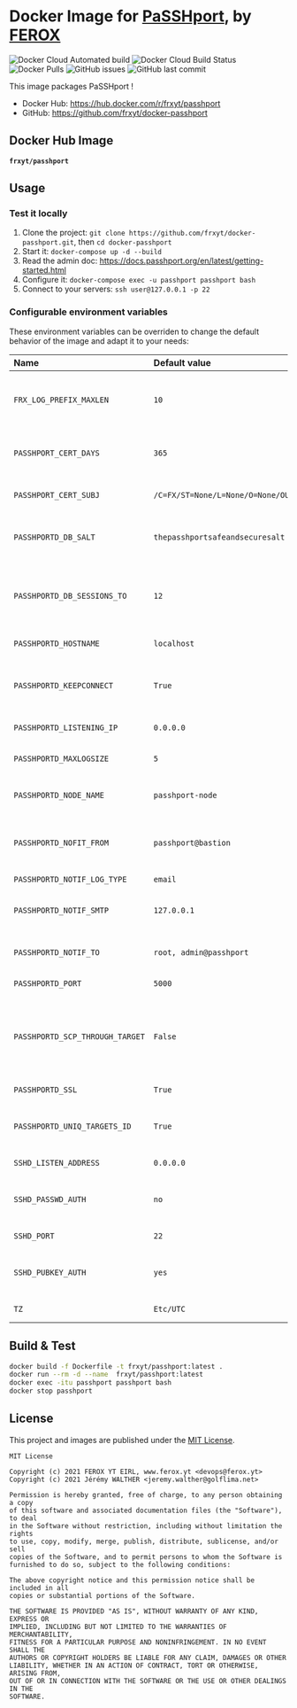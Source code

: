 # Docker Image for [PaSSHport](https://github.com/LibrIT/passhport), by [FEROX](https://ferox.yt)

![Docker Cloud Automated build](https://img.shields.io/docker/cloud/automated/frxyt/passhport.svg)
![Docker Cloud Build Status](https://img.shields.io/docker/cloud/build/frxyt/passhport.svg)
![Docker Pulls](https://img.shields.io/docker/pulls/frxyt/passhport.svg)
![GitHub issues](https://img.shields.io/github/issues/frxyt/docker-passhport.svg)
![GitHub last commit](https://img.shields.io/github/last-commit/frxyt/docker-passhport.svg)

This image packages PaSSHport !

* Docker Hub: <https://hub.docker.com/r/frxyt/passhport>
* GitHub: <https://github.com/frxyt/docker-passhport>

## Docker Hub Image

**`frxyt/passhport`**

## Usage

### Test it locally

1. Clone the project: `git clone https://github.com/frxyt/docker-passhport.git`, then `cd docker-passhport`
1. Start it: `docker-compose up -d --build`
1. Read the admin doc: <https://docs.passhport.org/en/latest/getting-started.html>
1. Configure it: `docker-compose exec -u passhport passhport bash`
1. Connect to your servers: `ssh user@127.0.0.1 -p 22`

### Configurable environment variables

These environment variables can be overriden to change the default behavior of the image and adapt it to your needs:

| Name                            | Default value                   | Example                         | Description
| :------------------------------ | :------------------------------ | :------------------------------ | :----------
| `FRX_LOG_PREFIX_MAXLEN`         | `10`                            | `16`                            | Maximum length of prefix displayed in logs
| `PASSHPORT_CERT_DAYS`           | `365`                           | `3650`                          | PaSSHport certificate duration in days
| `PASSHPORT_CERT_SUBJ`           | `/C=FX/ST=None/L=None/O=None/OU=None/CN=localhost` | `/C=FR/ST=67/L=SXB/O=FRXYT/OU=IT/CN=xrdp.frx.yt` | PaSSHport certificate subject
| `PASSHPORTD_DB_SALT`            | `thepasshportsafeandsecuresalt` | `VerySecureSalt`                | PaSSHport database salt for password encryption
| `PASSHPORTD_DB_SESSIONS_TO`     | `12`                            | `10`                            | PaSSHport database sessions default timeout in hours
| `PASSHPORTD_HOSTNAME`           | `localhost`                     | `bastion.frx.yt`                | PaSSHport hostname
| `PASSHPORTD_KEEPCONNECT`        | `True`                          | `True` / `False`                | Relaunch PaSSHport once a session is over
| `PASSHPORTD_LISTENING_IP`       | `0.0.0.0`                       | `192.168.1.10`                  | passhportd listening IP
| `PASSHPORTD_MAXLOGSIZE`         | `5`                             | `10`                            | PaSSHport maximum log file size in MB
| `PASSHPORTD_NODE_NAME`          | `passhport-node`                | `passhport`                     | Relaunch Node Name in case of HA
| `PASSHPORTD_NOFIT_FROM`         | `passhport@bastion`             | `passhport@bastion.frx.yt`      | E-mail address sending PaSSHport notifications
| `PASSHPORTD_NOTIF_LOG_TYPE`     | `email`                         | `email`                         | Only email
| `PASSHPORTD_NOTIF_SMTP`         | `127.0.0.1`                     | `smtp`                          | SMTP server for sending PaSSHport notifications
| `PASSHPORTD_NOTIF_TO`           | `root, admin@passhport`         | `it@frx.yt`                     | Recipients of PaSSHport notifications
| `PASSHPORTD_PORT`               | `5000`                          | `5000`                          | PaSSHport admin port
| `PASSHPORTD_SCP_THROUGH_TARGET` | `False`                         | `True` / `False`                | Allow to directly up/download file to a server behind a target via scp
| `PASSHPORTD_SSL`                | `True`                          | `True` / `False`                | Use SSL for PaSSHport
| `PASSHPORTD_UNIQ_TARGETS_ID`    | `True`                          | `True` / `False`                | Targets identifiants are the same for every user
| `SSHD_LISTEN_ADDRESS`           | `0.0.0.0`                       | `192.168.1.10`                  | SSHD listen address
| `SSHD_PASSWD_AUTH`              | `no`                            | `yes` / `no`                    | Enable password authentication in SSHD
| `SSHD_PORT`                     | `22`                            | `2200`                          | SSHD listen port
| `SSHD_PUBKEY_AUTH`              | `yes`                           | `yes` / `no`                    | Enable public key authentication in SSHD
| `TZ`                            | `Etc/UTC`                       | `Europe/Paris`                  | Container time zone

## Build & Test

```sh
docker build -f Dockerfile -t frxyt/passhport:latest .
docker run --rm -d --name  frxyt/passhport:latest
docker exec -itu passhport passhport bash
docker stop passhport
```

## License

This project and images are published under the [MIT License](LICENSE).

```
MIT License

Copyright (c) 2021 FEROX YT EIRL, www.ferox.yt <devops@ferox.yt>
Copyright (c) 2021 Jérémy WALTHER <jeremy.walther@golflima.net>

Permission is hereby granted, free of charge, to any person obtaining a copy
of this software and associated documentation files (the "Software"), to deal
in the Software without restriction, including without limitation the rights
to use, copy, modify, merge, publish, distribute, sublicense, and/or sell
copies of the Software, and to permit persons to whom the Software is
furnished to do so, subject to the following conditions:

The above copyright notice and this permission notice shall be included in all
copies or substantial portions of the Software.

THE SOFTWARE IS PROVIDED "AS IS", WITHOUT WARRANTY OF ANY KIND, EXPRESS OR
IMPLIED, INCLUDING BUT NOT LIMITED TO THE WARRANTIES OF MERCHANTABILITY,
FITNESS FOR A PARTICULAR PURPOSE AND NONINFRINGEMENT. IN NO EVENT SHALL THE
AUTHORS OR COPYRIGHT HOLDERS BE LIABLE FOR ANY CLAIM, DAMAGES OR OTHER
LIABILITY, WHETHER IN AN ACTION OF CONTRACT, TORT OR OTHERWISE, ARISING FROM,
OUT OF OR IN CONNECTION WITH THE SOFTWARE OR THE USE OR OTHER DEALINGS IN THE
SOFTWARE.
```
